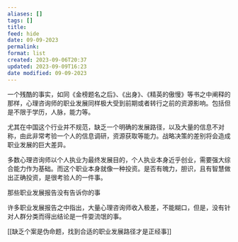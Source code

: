 ```yaml
---
aliases: []
tags: []
title: 
feed: hide
date: 09-09-2023
permalink: 
format: list
created: 2023-09-06T20:37
updated: 2023-09-09T16:23
date modified: 09-09-2023
---
```

一个残酷的事实，如同《金榜题名之后》、《出身》、《精英的傲慢》等书之中阐释的那样，心理咨询师的职业发展同样极大受到前期或者转行之前的资源影响。包括但是不限于学历，人脉，能力等。

尤其在中国这个行业并不规范，缺乏一个明确的发展路径，以及大量的信息不对称，由此非常考验一个人的信息调研，资源获取等能力。战略决策的差别将会造成职业发展的巨大差异。

多数心理咨询师以个人执业为最终发展目的，个人执业本身近乎创业，需要强大综合能力作为基础。而这个职业本身就像一种投资。是否有魄力，胆识，且有智慧做出正确投资，是很考验人的一件事。

那些职业发展报告没有告诉你的事

许多职业发展报告之中指出，大量心理咨询师收入极差，不能糊口，但是，没有针对人群分类而得出结论是一件耍流氓的事。

[[缺乏个案是伪命题，找到合适的职业发展路径才是正经事]]